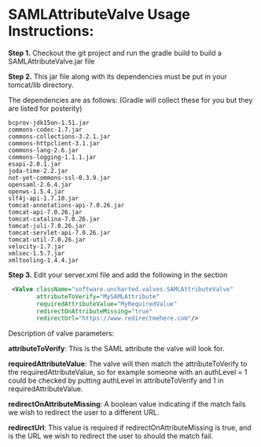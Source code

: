 # SAMLAttributeValve Usage Instructions:

**Step 1.**
Checkout the git project and run the gradle build to build a SAMLAttributeValve.jar file

**Step 2.**
This jar file along with its dependencies must be put in your tomcat/lib directory.

The dependencies are as follows: (Gradle will collect these for you but they are listed for posterity)

```
bcprov-jdk15on-1.51.jar
commons-codec-1.7.jar
commons-collections-3.2.1.jar
commons-httpclient-3.1.jar
commons-lang-2.6.jar
commons-logging-1.1.1.jar
esapi-2.0.1.jar
joda-time-2.2.jar
not-yet-commons-ssl-0.3.9.jar
opensaml-2.6.4.jar
openws-1.5.4.jar
slf4j-api-1.7.10.jar
tomcat-annotations-api-7.0.26.jar
tomcat-api-7.0.26.jar
tomcat-catalina-7.0.26.jar
tomcat-juli-7.0.26.jar
tomcat-servlet-api-7.0.26.jar
tomcat-util-7.0.26.jar
velocity-1.7.jar
xmlsec-1.5.7.jar
xmltooling-1.4.4.jar
```

**Step 3.**
Edit your server.xml file and add the following in the <HOST></HOST> section

```xml
 <Valve className="software.uncharted.valves.SAMLAttributeValve" 
		attributeToVerify="MySAMLAttribute" 
		requiredAttributeValue="MyRequiredValue" 
		redirectOnAttributeMissing="true"
		redirectUrl="https://www.redirectmehere.com"/>
```
		
Description of valve parameters:


**attributeToVerify**: This is the SAML attribute the valve will look for.

**requiredAttributeValue**: The valve will then match the attributeToVerify to the requiredAttributeValue, so for example someone with an authLevel = 1 could be checked by putting authLevel in attributeToVerify and 1 in requiredAttributeValue.

**redirectOnAttributeMissing**: A boolean value indicating if the match fails we wish to redirect the user to a different URL.

**redirectUrl**: This value is required if redirectOnAttributeMissing is true, and is the URL we wish to redirect the user to should the match fail.

